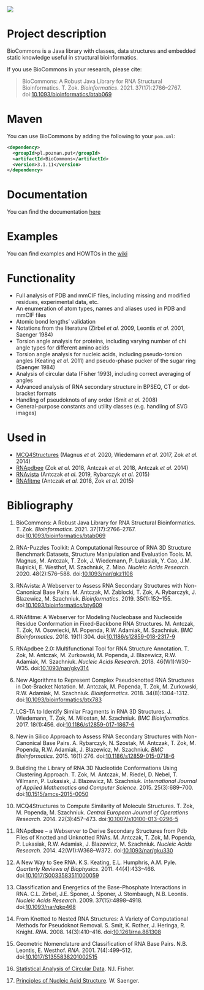 ![](https://github.com/tzok/BioCommons/workflows/Java%20CI%20with%20Maven/badge.svg)

# Project description

BioCommons is a Java library with classes, data structures and embedded
static knowledge useful in structural bioinformatics.

If you use BioCommons in your research, please cite:

> BioCommons: A Robust Java Library for RNA Structural Bioinformatics.
> T. Zok. *Bioinformatics*. 2021. 37(17):2766–2767.
> doi:[10.1093/bioinformatics/btab069](https://doi.org/10.1093/bioinformatics/btab069)

# Maven

You can use BioCommons by adding the following to your `pom.xml`:

``` xml
<dependency>
  <groupId>pl.poznan.put</groupId>
  <artifactId>BioCommons</artifactId>
  <version>3.1.11</version>
</dependency>
```

# Documentation

You can find the documentation
[here](http://www.cs.put.poznan.pl/tzok/public/static/biocommons/)

# Examples

You can find examples and HOWTOs in the
[wiki](https://github.com/tzok/BioCommons/wiki)

# Functionality

- Full analysis of PDB and mmCIF files, including missing and modified
  residues, experimental data, etc.
- An enumeration of atom types, names and aliases used in PDB and mmCIF
  files
- Atomic bond lengths’ validation
- Notations from the literature (Zirbel *et al.* 2009, Leontis *et al.*
  2001, Saenger 1984)
- Torsion angle analysis for proteins, including varying number of chi
  angle types for different amino acids
- Torsion angle analysis for nucleic acids, including pseudo-torsion
  angles (Keating *et al.* 2011) and pseudo-phase pucker of the sugar
  ring (Saenger 1984)
- Analysis of circular data (Fisher 1993), including correct averaging
  of angles
- Advanced analysis of RNA secondary structure in BPSEQ, CT or
  dot-bracket formats
- Handling of pseudoknots of any order (Smit *et al.* 2008)
- General-purpose constants and utility classes (e.g. handling of SVG
  images)

# Used in

- [MCQ4Structures](https://github.com/tzok/mcq4structures) (Magnus *et
  al.* 2020, Wiedemann *et al.* 2017, Zok *et al.* 2014)
- [RNApdbee](http://rnapdbee.cs.put.poznan.pl/) (Zok *et al.* 2018,
  Antczak *et al.* 2018, Antczak *et al.* 2014)
- [RNAvista](http://rnavista.cs.put.poznan.pl/) (Antczak *et al.* 2019,
  Rybarczyk *et al.* 2015)
- [RNAfitme](http://rnafitme.cs.put.poznan.pl/) (Antczak *et al.* 2018,
  Zok *et al.* 2015)

# Bibliography

<div id="refs" class="references csl-bib-body">

1.  BioCommons: A Robust Java Library for RNA Structural
    Bioinformatics. T. Zok. *Bioinformatics*. 2021. 37(17):2766–2767.
    doi:[10.1093/bioinformatics/btab069](https://doi.org/10.1093/bioinformatics/btab069)

2.  RNA-Puzzles Toolkit: A Computational Resource of RNA 3D Structure
    Benchmark Datasets, Structure Manipulation and Evaluation Tools. M.
    Magnus, M. Antczak, T. Zok, J. Wiedemann, P. Lukasiak, Y. Cao, J.M.
    Bujnicki, E. Westhof, M. Szachniuk, Z. Miao. *Nucleic Acids
    Research*. 2020. 48(2):576–588.
    doi:[10.1093/nar/gkz1108](https://doi.org/10.1093/nar/gkz1108)

3.  RNAvista: A Webserver to Assess RNA Secondary Structures with
    Non-Canonical Base Pairs. M. Antczak, M. Zablocki, T. Zok, A.
    Rybarczyk, J. Blazewicz, M. Szachniuk. *Bioinformatics*. 2019.
    35(1):152–155.
    doi:[10.1093/bioinformatics/bty609](https://doi.org/10.1093/bioinformatics/bty609)

4.  RNAfitme: A Webserver for Modeling Nucleobase and Nucleoside Residue
    Conformation in Fixed-Backbone RNA Structures. M. Antczak, T.
    Zok, M. Osowiecki, M. Popenda, R.W. Adamiak, M. Szachniuk. *BMC
    Bioinformatics*. 2018. 19(1):304.
    doi:[10.1186/s12859-018-2317-9](https://doi.org/10.1186/s12859-018-2317-9)

5.  RNApdbee 2.0: Multifunctional Tool for RNA Structure Annotation. T.
    Zok, M. Antczak, M. Zurkowski, M. Popenda, J. Blazewicz, R.W.
    Adamiak, M. Szachniuk. *Nucleic Acids Research*. 2018.
    46(W1):W30–W35.
    doi:[10.1093/nar/gky314](https://doi.org/10.1093/nar/gky314)

6.  New Algorithms to Represent Complex Pseudoknotted RNA Structures in
    Dot-Bracket Notation. M. Antczak, M. Popenda, T. Zok, M. Zurkowski,
    R.W. Adamiak, M. Szachniuk. *Bioinformatics*. 2018. 34(8):1304–1312.
    doi:[10.1093/bioinformatics/btx783](https://doi.org/10.1093/bioinformatics/btx783)

7.  LCS-TA to Identify Similar Fragments in RNA 3D Structures. J.
    Wiedemann, T. Zok, M. Milostan, M. Szachniuk. *BMC
    Bioinformatics*. 2017. 18(1):456.
    doi:[10.1186/s12859-017-1867-6](https://doi.org/10.1186/s12859-017-1867-6)

8.  New in Silico Approach to Assess RNA Secondary Structures with
    Non-Canonical Base Pairs. A. Rybarczyk, N. Szostak, M. Antczak, T.
    Zok, M. Popenda, R.W. Adamiak, J. Blazewicz, M. Szachniuk. *BMC
    Bioinformatics*. 2015. 16(1):276.
    doi:[10.1186/s12859-015-0718-6](https://doi.org/10.1186/s12859-015-0718-6)

9.  Building the Library of RNA 3D Nucleotide Conformations Using
    Clustering Approach. T. Zok, M. Antczak, M. Riedel, D. Nebel, T.
    Villmann, P. Lukasiak, J. Blazewicz, M. Szachniuk. *International
    Journal of Applied Mathematics and Computer Science*. 2015.
    25(3):689–700.
    doi:[10.1515/amcs-2015-0050](https://doi.org/10.1515/amcs-2015-0050)

10. MCQ4Structures to Compute Similarity of Molecule Structures. T.
    Zok, M. Popenda, M. Szachniuk. *Central European Journal of
    Operations Research*. 2014. 22(3):457–473.
    doi:[10.1007/s10100-013-0296-5](https://doi.org/10.1007/s10100-013-0296-5)

11. RNApdbee – a Webserver to Derive Secondary Structures from Pdb Files
    of Knotted and Unknotted RNAs. M. Antczak, T. Zok, M. Popenda, P.
    Lukasiak, R.W. Adamiak, J. Blazewicz, M. Szachniuk. *Nucleic Acids
    Research*. 2014. 42(W1):W368–W372.
    doi:[10.1093/nar/gku330](https://doi.org/10.1093/nar/gku330)

12. A New Way to See RNA. K.S. Keating, E.L. Humphris, A.M. Pyle.
    *Quarterly Reviews of Biophysics*. 2011. 44(4):433–466.
    doi:[10.1017/S0033583511000059](https://doi.org/10.1017/S0033583511000059)

13. Classification and Energetics of the Base-Phosphate Interactions in
    RNA. C.L. Zirbel, J.E. Šponer, J. Šponer, J. Stombaugh, N.B.
    Leontis. *Nucleic Acids Research*. 2009. 37(15):4898–4918.
    doi:[10.1093/nar/gkp468](https://doi.org/10.1093/nar/gkp468)

14. From Knotted to Nested RNA Structures: A Variety of Computational
    Methods for Pseudoknot Removal. S. Smit, K. Rother, J. Heringa, R.
    Knight. *RNA*. 2008. 14(3):410–416.
    doi:[10.1261/rna.881308](https://doi.org/10.1261/rna.881308)

15. Geometric Nomenclature and Classification of RNA Base Pairs. N.B.
    Leontis, E. Westhof. *RNA*. 2001. 7(4):499–512.
    doi:[10.1017/S1355838201002515](https://doi.org/10.1017/S1355838201002515)

16. [Statistical Analysis of Circular
    Data](https://doi.org/10.1017/CBO9780511564345). N.I. Fisher.

17. [Principles of Nucleic Acid
    Structure](https://doi.org/10.1007/978-1-4612-5190-3). W. Saenger.

</div>
